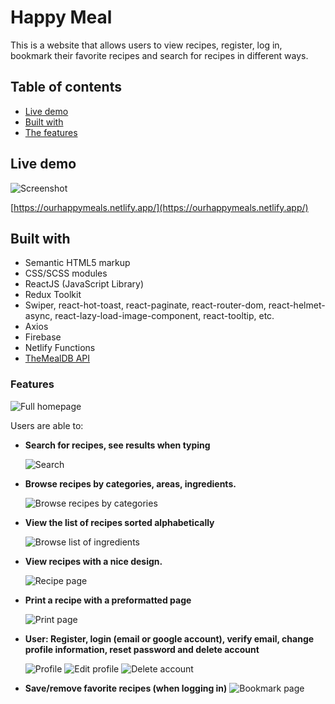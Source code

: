 # Happy Meal

This is a website that allows users to view recipes, register, log in, bookmark their favorite recipes and search for recipes in different ways.

## Table of contents

- [Live demo](#live-demo)
- [Built with](#built-with)
- [The features](#features)

## Live demo

![Screenshot](./screenshots/00.png)

[https://ourhappymeals.netlify.app/](https://ourhappymeals.netlify.app/)

## Built with

- Semantic HTML5 markup
- CSS/SCSS modules
- ReactJS (JavaScript Library)
- Redux Toolkit
- Swiper, react-hot-toast, react-paginate, react-router-dom, react-helmet-async, react-lazy-load-image-component, react-tooltip, etc.
- Axios
- Firebase
- Netlify Functions
- [TheMealDB API](https://www.themealdb.com/api.php)

### Features

![Full homepage](./screenshots/01_fullpage.gif)

Users are able to:

- **Search for recipes, see results when typing**

  ![Search](./screenshots/02_search.png)

- **Browse recipes by categories, areas, ingredients.**

  ![Browse recipes by categories](./screenshots/03_browse.png)

- **View the list of recipes sorted alphabetically**

  ![Browse list of ingredients](./screenshots/04_list.png)

- **View recipes with a nice design.**

  ![Recipe page](./screenshots/05_recipe.png)

- **Print a recipe with a preformatted page**

  ![Print page](./screenshots/06_print.png)

- **User: Register, login (email or google account), verify email, change profile information, reset password and delete account**

  ![Profile](./screenshots/07_profile.png)
  ![Edit profile](./screenshots/08.png)
  ![Delete account](./screenshots/09.png)

- **Save/remove favorite recipes (when logging in)**
  ![Bookmark page](./screenshots/10_bookmark.png)
